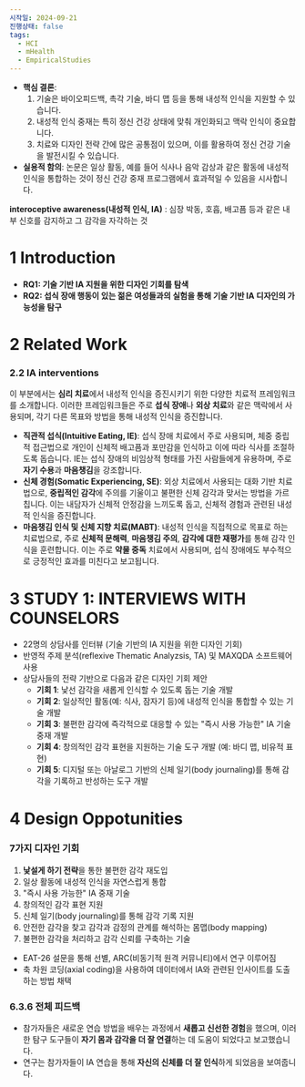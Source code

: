 ```yaml
---
시작일: 2024-09-21
진행상태: false
tags:
  - HCI
  - mHealth
  - EmpiricalStudies
---
```

- **핵심 결론**:
    1. 기술은 바이오피드백, 촉각 기술, 바디 맵 등을 통해 내성적 인식을 지원할 수 있습니다.
    2. 내성적 인식 중재는 특히 정신 건강 상태에 맞춰 개인화되고 맥락 인식이 중요합니다.
    3. 치료와 디자인 전략 간에 많은 공통점이 있으며, 이를 활용하여 정신 건강 기술을 발전시킬 수 있습니다.
- **실용적 함의**: 논문은 일상 활동, 예를 들어 식사나 음악 감상과 같은 활동에 내성적 인식을 통합하는 것이 정신 건강 중재 프로그램에서 효과적일 수 있음을 시사합니다.

**interoceptive awareness(내성적 인식, IA)** : 심장 박동, 호흡, 배고픔 등과 같은 내부 신호를 감지하고 그 감각을 자각하는 것

# 1 Introduction

- **RQ1: 기술 기반 IA 지원을 위한 디자인 기회를 탐색**
- **RQ2: 섭식 장애 행동이 있는 젊은 여성들과의 실험을 통해 기술 기반 IA 디자인의 가능성을 탐구**

# 2 Related Work

### 2.2 IA interventions

이 부분에서는 **심리 치료**에서 내성적 인식을 증진시키기 위한 다양한 치료적 프레임워크를 소개합니다. 이러한 프레임워크들은 주로 **섭식 장애**나 **외상 치료**와 같은 맥락에서 사용되며, 각기 다른 목표와 방법을 통해 내성적 인식을 증진합니다.

- **직관적 섭식(Intuitive Eating, IE)**: 섭식 장애 치료에서 주로 사용되며, 체중 중립적 접근법으로 개인이 신체적 배고픔과 포만감을 인식하고 이에 따라 식사를 조절하도록 돕습니다. IE는 섭식 장애의 비임상적 형태를 가진 사람들에게 유용하며, 주로 **자기 수용**과 **마음챙김**을 강조합니다.
- **신체 경험(Somatic Experiencing, SE)**: 외상 치료에서 사용되는 대화 기반 치료법으로, **중립적인 감각**에 주의를 기울이고 불편한 신체 감각과 맞서는 방법을 가르칩니다. 이는 내담자가 신체적 안정감을 느끼도록 돕고, 신체적 경험과 관련된 내성적 인식을 증진합니다.
- **마음챙김 인식 및 신체 지향 치료(MABT)**: 내성적 인식을 직접적으로 목표로 하는 치료법으로, 주로 **신체적 문해력**, **마음챙김 주의**, **감각에 대한 재평가**를 통해 감각 인식을 훈련합니다. 이는 주로 **약물 중독** 치료에서 사용되며, 섭식 장애에도 부수적으로 긍정적인 효과를 미친다고 보고됩니다.

# 3 STUDY 1: INTERVIEWS WITH COUNSELORS

- 22명의 상담사를 인터뷰 (기술 기반의 IA 지원을 위한 디자인 기회)
- 반영적 주제 분석(reflexive Thematic Analyzsis, TA) 및 MAXQDA 소프트웨어 사용
- 상담사들의 전략 기반으로 다음과 같은 디자인 기회 제안
    - **기회 1**: 낯선 감각을 새롭게 인식할 수 있도록 돕는 기술 개발
    - **기회 2**: 일상적인 활동(예: 식사, 잠자기 등)에 내성적 인식을 통합할 수 있는 기술 개발
    - **기회 3**: 불편한 감각에 즉각적으로 대응할 수 있는 "즉시 사용 가능한" IA 기술 중재 개발
    - **기회 4**: 창의적인 감각 표현을 지원하는 기술 도구 개발 (예: 바디 맵, 비유적 표현)
    - **기회 5**: 디지털 또는 아날로그 기반의 신체 일기(body journaling)를 통해 감각을 기록하고 반성하는 도구 개발

# 4 Design Oppotunities

### 7가지 디자인 기회

1. **낯설게 하기 전략**을 통한 불편한 감각 재도입
2. 일상 활동에 내성적 인식을 자연스럽게 통합
3. "즉시 사용 가능한" IA 중재 기술
4. 창의적인 감각 표현 지원
5. 신체 일기(body journaling)를 통해 감각 기록 지원
6. 안전한 감각을 찾고 감각과 감정의 관계를 해석하는 몸맵(body mapping)
7. 불편한 감각을 처리하고 감각 신뢰를 구축하는 기술

- EAT-26 설문을 통해 선별, ARC(비동기적 원격 커뮤니티)에서 연구 이루어짐
- 축 차원 코딩(axial coding)을 사용하여 데이터에서 IA와 관련된 인사이트를 도출하는 방법 채택

### 6.3.6 전체 피드백

- 참가자들은 새로운 연습 방법을 배우는 과정에서 **새롭고 신선한 경험**을 했으며, 이러한 탐구 도구들이 **자기 몸과 감각을 더 잘 연결**하는 데 도움이 되었다고 보고했습니다.
- 연구는 참가자들이 IA 연습을 통해 **자신의 신체를 더 잘 인식**하게 되었음을 보여줍니다.